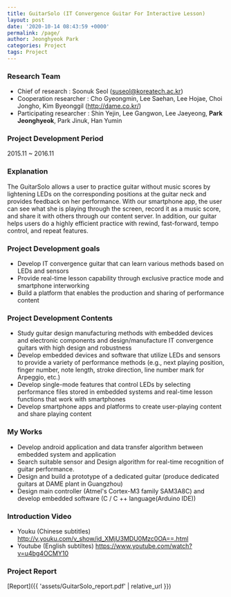 ```yaml
---
title: GuitarSolo (IT Convergence Guitar For Interactive Lesson)
layout: post
date: '2020-10-14 08:43:59 +0000'
permalink: /page/
author: Jeonghyeok Park
categories: Project
tags: Project
---
```


### Research Team

* Chief of research : Soonuk Seol (suseol@koreatech.ac.kr) 
* Cooperation researcher : Cho Gyeongmin, Lee Saehan, Lee Hojae, Choi Jongho, Kim Byeonggil (http://dame.co.kr/) 
* Participating researcher : Shin Yejin, Lee Gangwon, Lee Jaeyeong, **Park Jeonghyeok**, Park Jinuk, Han Yumin

### Project Development Period

 2015.11 ~ 2016.11

### Explanation

The GuitarSolo allows a user to practice guitar without music scores by lightening LEDs on the corresponding positions at the guitar neck and provides feedback on her performance. With our smartphone app, the user can see what she is playing through the screen, record it as a music score, and share it with others through our content server. In addition, our guitar helps users do a highly efficient practice with rewind, fast-forward, tempo control, and repeat features.
### Project Development goals

* Develop IT convergence guitar that can learn various methods based on LEDs and sensors 
* Provide real-time lesson capability through exclusive practice mode and smartphone interworking 
* Build a platform that enables the production and sharing of performance content


### Project Development Contents

* Study guitar design manufacturing methods with embedded devices and electronic components and design/manufacture IT convergence guitars with high design and robustness 
* Develop embedded devices and software that utilize LEDs and sensors to provide a variety of performance methods (e.g., next playing position, finger number, note length, stroke direction, line number mark for Arpeggio, etc.) 
* Develop single-mode features that control LEDs by selecting performance files stored in embedded systems and real-time lesson functions that work with smartphones 
* Develop smartphone apps and platforms to create user-playing content and share playing content

### My Works

* Develop android application and data transfer algorithm between embedded system and application
* Search suitable sensor and Design algorithm for real-time recognition of guitar performance. 
* Design and build a prototype of a dedicated guitar (produce dedicated guitars at DAME plant in Guangzhou) 
* Design main controller (Atmel's Cortex-M3 family SAM3A8C) and develop embedded software (C / C ++ language(Arduino IDE))

### Introduction Video

* Youku (Chinese subtitles) http://v.youku.com/v_show/id_XMjU3MDU0Mzc0OA==.html 
* Youtube (English subtiltes) https://www.youtube.com/watch?v=u4bg4OCMY10

### Project Report
[Report]({{ 'assets/GuitarSolo_report.pdf' | relative_url }})
